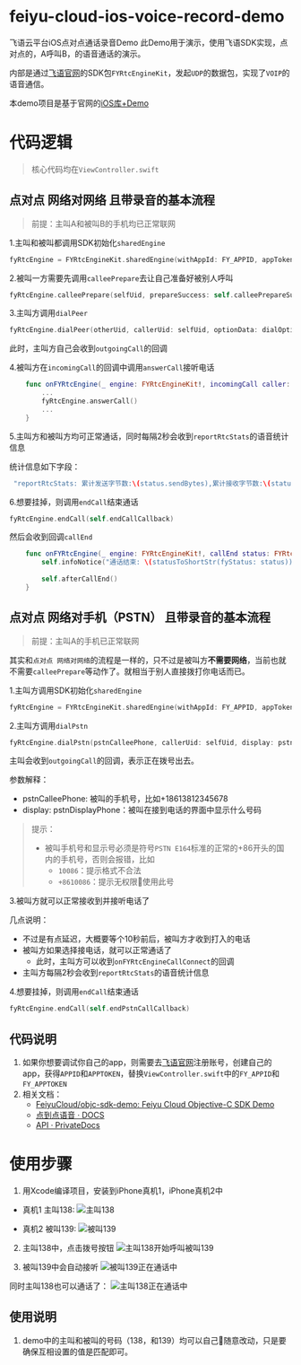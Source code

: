 # feiyu-cloud-ios-voice-record-demo
飞语云平台iOS点对点通话录音Demo
此Demo用于演示，使用飞语SDK实现，点对点的，A呼叫B，的语音通话的演示。

内部是通过[飞语官网](https://www.feiyucloud.com)的SDK包`FYRtcEngineKit`，发起`UDP`的数据包，实现了`VOIP`的语音通信。

本demo项目是基于官网的[iOS库+Demo](http://cdn.feiyucloud.com/objective-c-3.0.0.zip)




# 代码逻辑
> 核心代码均在`ViewController.swift`

## 点对点 网络对网络 且带录音的基本流程
> 前提：主叫A和被叫B的手机均已正常联网

1.主叫和被叫都调用SDK初始化`sharedEngine`
```swift
fyRtcEngine = FYRtcEngineKit.sharedEngine(withAppId: FY_APPID, appToken: FY_APPTOKEN, delegate: self)
```
2.被叫一方需要先调用`calleePrepare`去让自己准备好被别人呼叫
```swift
fyRtcEngine.calleePrepare(selfUid, prepareSuccess: self.calleePrepareSuccess)
```

3.主叫方调用`dialPeer`
```swift
fyRtcEngine.dialPeer(otherUid, callerUid: selfUid, optionData: dialOption)
```

此时，主叫方自己会收到`outgoingCall`的回调

4.被叫方在`incomingCall`的回调中调用`answerCall`接听电话
```swift
    func onFYRtcEngine(_ engine: FYRtcEngineKit!, incomingCall caller: String!) {
        ...
        fyRtcEngine.answerCall()
        ...
    }
```

5.主叫方和被叫方均可正常通话，同时每隔2秒会收到`reportRtcStats`的语音统计信息

统计信息如下字段：
```swift
 "reportRtcStats: 累计发送字节数:\(status.sendBytes),累计接收字节数:\(status.recvBytes),下行带宽:\(status.downBandwidth),上行带宽:\(status.upBandwidth),发送丢包率:\(status.sendLossRate),接受丢包率:\(status.recvLossRate)"
```

6.想要挂掉，则调用`endCall`结束通话
```swift
fyRtcEngine.endCall(self.endCallCallback)
```

然后会收到回调`callEnd`
```swift
    func onFYRtcEngine(_ engine: FYRtcEngineKit!, callEnd status: FYRtcEngineStatus!) {
        self.infoNotice("通话结束: \(statusToShortStr(fyStatus: status))")
        
        self.afterCallEnd()
    }
```

## 点对点 网络对手机（PSTN） 且带录音的基本流程
> 前提：主叫A的手机已正常联网

其实和`点对点 网络对网络`的流程是一样的，只不过是被叫方**不需要网络**，当前也就不需要`calleePrepare`等动作了。就相当于别人直接拨打你电话而已。

1.主叫方调用SDK初始化`sharedEngine`
```swift
fyRtcEngine = FYRtcEngineKit.sharedEngine(withAppId: FY_APPID, appToken: FY_APPTOKEN, delegate: self)
```

2.主叫方调用`dialPstn`
```swift
fyRtcEngine.dialPstn(pstnCalleePhone, callerUid: selfUid, display: pstnDisplayPhone, optionData: dialPstnOption)
```

主叫会收到`outgoingCall`的回调，表示正在拨号出去。

参数解释：
- pstnCalleePhone: 被叫的手机号，比如+18613812345678
- display: pstnDisplayPhone：被叫在接到电话的界面中显示什么号码

> 提示：
> - 被叫手机号和显示号必须是符号`PSTN E164`标准的正常的+86开头的国内的手机号，否则会报错，比如
>    - `10086`：提示格式不合法
>    - `+8610086`：提示无权限使用此号

3.被叫方就可以正常接收到并接听电话了

几点说明：
- 不过是有点延迟，大概要等个10秒前后，被叫方才收到打入的电话
- 被叫方如果选择接电话，就可以正常通话了
    - 此时，主叫方可以收到`onFYRtcEngineCallConnect`的回调
- 主叫方每隔2秒会收到`reportRtcStats`的语音统计信息

4.想要挂掉，则调用`endCall`结束通话
```swift
fyRtcEngine.endCall(self.endPstnCallCallback)
```

## 代码说明
1. 如果你想要调试你自己的app，则需要去[飞语官网](https://www.feiyucloud.com)注册账号，创建自己的app，获得`APPID`和`APPTOKEN`，替换`ViewController.swift`中的`FY_APPID`和`FY_APPTOKEN`
2. 相关文档：
    - [FeiyuCloud/objc-sdk-demo: Feiyu Cloud Objective-C SDK Demo](https://github.com/FeiyuCloud/objc-sdk-demo)
    - [点到点语音 · DOCS](https://feiyucloud.gitbooks.io/docs/content/test/dian-dao-dian-yu-yin.html#点到点语音相关delegate-方法fyrtcenginekitdelegate)
    - [API · PrivateDocs](https://feiyucloud.gitbooks.io/privatedocs/content/tong-xin-api-objective-c/api.html)


# 使用步骤

1. 用Xcode编译项目，安装到iPhone真机1，iPhone真机2中

- 真机1 主叫138:
![主叫138](./img/caller_138.jpg)

- 真机2 被叫139:
![被叫139](./img/callee_139.png)

2. 主叫138中，点击拨号按钮
![主叫138开始呼叫被叫139](./img/caller_call_out.jpg)

3. 被叫139中会自动接听
![被叫139正在通话中](./img/calling_callee.png)

同时主叫138也可以通话了：
![主叫138正在通话中](./img/calling_caller.jpg)

## 使用说明
1. demo中的主叫和被叫的号码（138，和139）均可以自己随意改动，只是要确保互相设置的值是匹配即可。